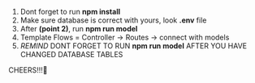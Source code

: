 1. Dont forget to run <b>npm install</b>
2. Make sure database is correct with yours, look <b>.env</b> file
3. After <b>(point 2)</b>, run <b>npm run model</b>
4. Template Flows = Controller -> Routes -> connect with models
5. *REMIND* DONT FORGET TO RUN <b>npm run model</b> AFTER YOU HAVE CHANGED DATABASE TABLES

CHEERS!!!🥂
